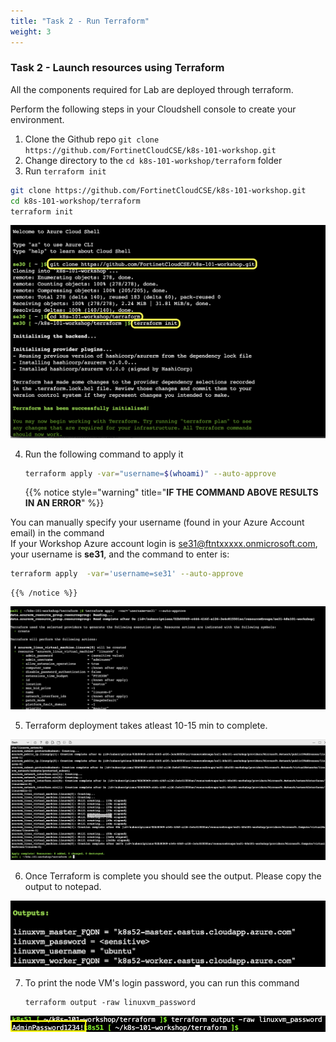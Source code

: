 ```yaml
---
title: "Task 2 - Run Terraform"
weight: 3
---
```


### Task 2 - Launch resources using Terraform

All the components required for Lab are deployed through terraform. 


Perform the following steps in your Cloudshell console to create your environment.

1. Clone the Github repo `git clone https://github.com/FortinetCloudCSE/k8s-101-workshop.git`
2. Change directory to the `cd k8s-101-workshop/terraform` folder
3. Run `terraform init`

```sh
git clone https://github.com/FortinetCloudCSE/k8s-101-workshop.git
cd k8s-101-workshop/terraform
terraform init
```

![lab11](../../images/terraform1.png)

    
4. Run the following command to apply it

    ```sh
   terraform apply -var="username=$(whoami)" --auto-approve
    ```

    {{% notice style="warning" title="**IF THE COMMAND ABOVE RESULTS IN AN ERROR**" %}} 

You can manually specify your username (found in your Azure Account email) in the command  
If your Workshop Azure account login is se31@ftntxxxxx.onmicrosoft.com, your username is **se31**, and the command to enter is:

```sh
terraform apply  -var='username=se31' --auto-approve
```
    
    {{% /notice %}} 


![lab12](../../images/terraform2.png)
    
5. Terraform deployment takes atleast 10-15 min to complete.

![lab13](../../images/terraformoutput.png)

6. Once Terraform is complete you should see the output. Please copy the output to notepad.

![output](output.png)

7. To print the node VM's login password, you can run this command 

   ```
   terraform output -raw linuxvm_password
   ```

![](linux_passwd.png)
